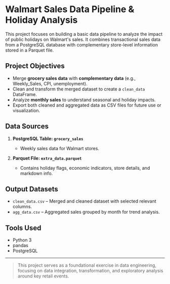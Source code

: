 # Walmart Sales Data Pipeline & Holiday Analysis

This project focuses on building a basic data pipeline to analyze the impact of public holidays on Walmart's sales. It combines transactional sales data from a PostgreSQL database with complementary store-level information stored in a Parquet file.

## Project Objectives

- Merge **grocery sales data** with **complementary data** (e.g., Weekly_Sales, CPI, unemployment).
- Clean and transform the merged dataset to create a `clean_data` DataFrame.
- Analyze **monthly sales** to understand seasonal and holiday impacts.
- Export both cleaned and aggregated data as CSV files for future use or visualization.

## Data Sources

1. **PostgreSQL Table: `grocery_sales`**
   - Weekly sales data for Walmart stores.

2. **Parquet File: `extra_data.parquet`**
   - Contains holiday flags, economic indicators, store details, and markdown info.

## Output Datasets

- `clean_data.csv` – Merged and cleaned dataset with selected relevant columns.
- `agg_data.csv` – Aggregated sales grouped by month for trend analysis.

## Tools Used
- Python 3
- pandas
- PostgreSQL 


---

> This project serves as a foundational exercise in data engineering, focusing on data integration, transformation, and exploratory analysis around key retail events.